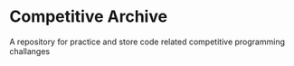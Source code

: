 # Competitive Archive
A repository for practice and store code related competitive programming challanges
